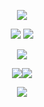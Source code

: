 <p align="center"><img src="https://ucarecdn.com/63810e9c-48dc-4a1f-b77f-abf4a47a0052/ezgif6a9c7f1940ee93.png" /></a></p>

<p align="center"><img src="https://ucarecdn.com/a4daacc4-3e29-49bb-9b0b-e3333e748793/ezgif6d43cb19d98214.gif">  <a href="https://rentry.co/sanitysfal"><img src="https://ucarecdn.com/a211292e-3957-4716-81c2-131f82eee0d6/ezgif4a93bddad3dee3.png" /></a></p>
<p align="center"><a href="https://en.pronouns.page/@acornious"><img src="https://ucarecdn.com/17fd90f3-561b-47f2-80ba-6d8aefd57c71/ezgif419fa000e75156.png" /></a></p>
<p align="center"><a href="https://www.instagram.com/sleeep_lord/"><img src="https://ucarecdn.com/0a37179c-4781-41d0-875e-2e03f85bfeb7/ezgif42e631660a5998.png"/></a><img src="https://ucarecdn.com/2fe5da2d-2f71-4934-8df7-8aa0402501ff/ezgif469a444eef9b59.gif" /></p>

<p align="center"><img src="https://ucarecdn.com/5b4b5d89-e9f0-4cd1-b4b2-b009ab2feefb/ezgif6b6e5fac4ae1b4.png" /></a></p>
